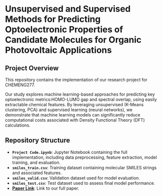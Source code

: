 # Unsupervised and Supervised Methods for Predicting Optoelectronic Properties of Candidate Molecules for Organic Photovoltaic Applications

## Project Overview

This repository contains the implementation of our research project for CHEMENG277.  

Our study explores machine learning-based approaches for predicting key optoelectronic metrics:HOMO-LUMO gap and spectral overlap, using easily extractable chemical features. By leveraging unsupervised (K-Means clustering, PCA) and supervised learning (neural networks), we demonstrate that machine learning models can significantly reduce computational costs associated with Density Functional Theory (DFT) calculations.

## Repository Structure

- **`Project Code.ipynb`**: Jupyter Notebook containing the full implementation, including data preprocessing, feature extraction, model training, and evaluation.
- **`smiles_train.csv`**: Training dataset containing molecular SMILES strings and associated features.
- **`smiles_valid.csv`**: Validation dataset used for model evaluation.
- **`smiles_test.csv`**: Test dataset used to assess final model performance.
- **[Paper Link](https://docs.google.com/document/d/1cgpYhfUGrXe7-K0WmqduTYuskYvJ0pTrhX8rY3Lp6ys/edit?usp=sharing)**: Link to our full paper.

